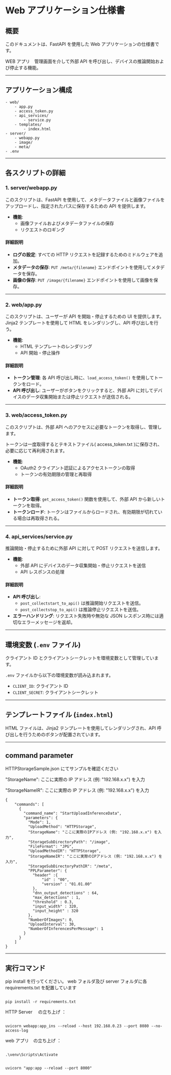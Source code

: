 # Web アプリケーション仕様書

## 概要

このドキュメントは、FastAPI を使用した Web アプリケーションの仕様書です。

WEB アプリ　管理画面を介して外部 API を呼び出し、デバイスの推論開始および停止する機能。

---

## アプリケーション構成

```
- web/
    - app.py
    - access_token.py
    - api_services/
        - service.py
    - templates/
        - index.html
- server/
    - webapp.py
    - image/
    - meta/
- .env
```

---

## 各スクリプトの詳細

### 1. server/webapp.py

このスクリプトは、FastAPI を使用して、メタデータファイルと画像ファイルをアップロードし、指定されたパスに保存するための API を提供します。

- **機能**:
  - 画像ファイルおよびメタデータファイルの保存
  - リクエストのロギング

#### 詳細説明

- **ログの設定**: すべての HTTP リクエストを記録するためのミドルウェアを追加。
- **メタデータの保存**: `PUT /meta/{filename}` エンドポイントを使用してメタデータを保存。
- **画像の保存**: `PUT /image/{filename}` エンドポイントを使用して画像を保存。

---

### 2. web/app.py

このスクリプトは、ユーザーが API を開始・停止するための UI を提供します。Jinja2 テンプレートを使用して HTML をレンダリングし、API 呼び出しを行う。

- **機能**:
  - HTML テンプレートのレンダリング
  - API 開始・停止操作

#### 詳細説明

- **トークン管理**: 各 API 呼び出し時に、`load_access_token()` を使用してトークンをロード。
- **API 呼び出し**: ユーザーがボタンをクリックすると、外部 API に対してデバイスのデータ収集開始または停止リクエストが送信される。

---

### 3. web/access_token.py

このスクリプトは、外部 API へのアクセスに必要なトークンを取得し、管理します。

トークンは一度取得するとテキストファイル( access_token.txt )に保存され、必要に応じて再利用されます。

- **機能**:
  - OAuth2 クライアント認証によるアクセストークンの取得
  - トークンの有効期限の管理と再取得

#### 詳細説明

- **トークン取得**: `get_access_token()` 関数を使用して、外部 API から新しいトークンを取得。
- **トークンロード**: トークンはファイルからロードされ、有効期限が切れている場合は再取得される。

---

### 4. api_services/service.py

推論開始・停止するために外部 API に対して POST リクエストを送信します。

- **機能**:
  - 外部 API にデバイスのデータ収集開始・停止リクエストを送信
  - API レスポンスの処理

#### 詳細説明

- **API 呼び出し**:
  - `post_collectstart_to_api()` は推論開始リクエストを送信。
  - `post_collectstop_to_api()` は推論停止リクエストを送信。
- **エラーハンドリング**: リクエスト失敗時や無効な JSON レスポンス時には適切なエラーメッセージを返却。

---

## 環境変数 (`.env` ファイル)

クライアント ID とクライアントシークレットを環境変数として管理しています。

`.env` ファイルから以下の環境変数が読み込まれます。

- `CLIENT_ID`: クライアント ID
- `CLIENT_SECRET`: クライアントシークレット

---

## テンプレートファイル (`index.html`)

HTML ファイルは、Jinja2 テンプレートを使用してレンダリングされ、API 呼び出しを行うためのボタンが配置されています。

---

## command parameter

HTTPStorageSample.json にてサンプルを確認ください

"StorageName": ここに実際の IP アドレス (例: "192.168.x.x") を入力

"StorageNameIR": ここに実際の IP アドレス (例: "192.168.x.x") を入力

```
{
    "commands": [
      {
        "command_name": "StartUploadInferenceData",
        "parameters": {
          "Mode": 1,
          "UploadMethod": "HTTPStorage",
          "StorageName": "ここに実際のIPアドレス (例: "192.168.x.x") を入力",
          "StorageSubDirectoryPath": "/image",
          "FileFormat": "JPG",
          "UploadMethodIR": "HTTPStorage",
          "StorageNameIR": "ここに実際のIPアドレス (例: "192.168.x.x") を入力",
          "StorageSubDirectoryPathIR": "/meta",
          "PPLParameter": {
            "header" :{
                "id" : "00",
                "version" : "01.01.00"
            },
            "dnn_output_detections" : 64,
            "max_detections" : 1,
            "threshold" : 0.3,
            "input_width" : 320,
            "input_height" : 320
          },
          "NumberOfImages": 0,
          "UploadInterval": 30,
          "NumberOfInferencesPerMessage": 1
        }
      }
    ]
}
```

---

## 実行コマンド

pip install を行ってください。
web フォルダ及び server フォルダに各 requirements.txt を配置しています

```

pip install -r requirements.txt

```

HTTP Server 　の立ち上げ ：

```

uvicorn webapp:app_ins --reload --host 192.168.0.23 --port 8080 --no-access-log

```

web アプリ　の立ち上げ ：

```

.\venv\Scripts\Activate

```

```

uvicorn "app:app --reload --port 8000"

```
